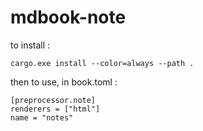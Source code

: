 # mdbook-note

to install :

`cargo.exe install --color=always --path .`

then to use, in book.toml : 

```
[preprocessor.note]
renderers = ["html"]
name = "notes"
```